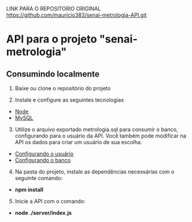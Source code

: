 
LINK PARA O REPOSITORIO ORIGINAL https://github.com/mauricio383/senai-metrologia-API.git

# API para o projeto "senai-metrologia"

## Consumindo localmente

 1. Baixe ou clone o repositório do projeto

 2. Instale e configure as seguintes tecnologias

- [Node](https://nodejs.org/en/)
- [MySQL](https://dev.mysql.com/downloads/installer/)

 3. Utilize o arquivo exportado metrologia.sql para consumir o banco, configurando para o usuário da API. Você também pode modificar na API os dados para criar um usuário de sua escolha.

- [Configurando o usuário](https://www.hostinger.com.br/tutoriais/como-criar-usuario-mysql-e-conceder-privilegios/#:~:text=Para%20aplicar%20v%C3%A1rios%20privil%C3%A9gios%2C%20separe,%27nome_de_usu%C3%A1rio%27%20%40%20%27localhost%27%3B)
- [Configurando o banco](https://qastack.com.br/programming/17666249/how-do-i-import-an-sql-file-using-the-command-line-in-mysql)


 4. Na pasta do projeto, instale as dependências necessárias com o seguinte comando:

- **npm install**

 5. Inicie a API com o comando:

- **node ./server/index.js**


